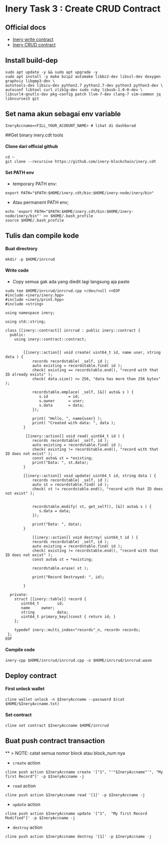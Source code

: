 # Inery Task 3 : Create CRUD Contract

## Official docs
- [Inery write contract](https://docs.inery.io/docs/category/contract-write)
- [Inery CRUD contract](https://docs.inery.io/docs/category/create-crud-contract)

## Install build-dep
```
sudo apt update -y && sudo apt upgrade -y
sudo apt install -y make bzip2 automake libbz2-dev libssl-dev doxygen graphviz libgmp3-dev \
autotools-dev libicu-dev python2.7 python2.7-dev python3 python3-dev \
autoconf libtool curl zlib1g-dev sudo ruby libusb-1.0-0-dev \
libcurl4-gnutls-dev pkg-config patch llvm-7-dev clang-7 vim-common jq libncurses5 git
```

## Set nama akun sebagai env variable 
```
IneryAccname=<FILL_YOUR_ACOOUNT_NAME> # lihat di dashborad
```
##Get binary inery.cdt tools

#### Clone dari official github

```
cd ~
git clone --recursive https://github.com/inery-blockchain/inery.cdt
```

#### Set PATH env

- temporary PATH env:
```
export PATH="$PATH:$HOME/inery.cdt/bin:$HOME/inery-node/inery/bin"
```
- Atau  permanent PATH env;
```
echo 'export PATH="$PATH:$HOME/inery.cdt/bin:$HOME/inery-node/inery/bin"' >> $HOME/.bash_profile
source $HOME/.bash_profile
```

## Tulis dan compile kode

#### Buat directrory

```
mkdir -p $HOME/inrcrud
```

#### Write code
- Copy semua gak ada yang diedit lagi langsung aja paste

```
sudo tee $HOME/inrcrud/inrcrud.cpp >/dev/null <<EOF
#include <inery/inery.hpp>
#include <inery/print.hpp>
#include <string>

using namespace inery;

using std::string;

class [[inery::contract]] inrcrud : public inery::contract {
  public:
    using inery::contract::contract;


        [[inery::action]] void create( uint64_t id, name user, string data ) {
            records recordstable( _self, id );
            auto existing = recordstable.find( id );
            check( existing == recordstable.end(), "record with that ID already exists" );
            check( data.size() <= 256, "data has more than 256 bytes" );

            recordstable.emplace( _self, [&]( auto& s ) {
               s.id         = id;
               s.owner      = user;
               s.data       = data;
            });

            print( "Hello, ", name{user} );
            print( "Created with data: ", data );
        }

         [[inery::action]] void read( uint64_t id ) {
            records recordstable( _self, id );
            auto existing = recordstable.find( id );
            check( existing != recordstable.end(), "record with that ID does not exist" );
            const auto& st = *existing;
            print("Data: ", st.data);
        }

        [[inery::action]] void update( uint64_t id, string data ) {
            records recordstable( _self, id );
            auto st = recordstable.find( id );
            check( st != recordstable.end(), "record with that ID does not exist" );


            recordstable.modify( st, get_self(), [&]( auto& s ) {
               s.data = data;
            });

            print("Data: ", data);
        }

            [[inery::action]] void destroy( uint64_t id ) {
            records recordstable( _self, id );
            auto existing = recordstable.find( id );
            check( existing != recordstable.end(), "record with that ID does not exist" );
            const auto& st = *existing;

            recordstable.erase( st );

            print("Record Destroyed: ", id);

        }

  private:
    struct [[inery::table]] record {
       uint64_t        id;
       name     owner;
       string          data;
       uint64_t primary_key()const { return id; }
    };

    typedef inery::multi_index<"records"_n, record> records;
 };
EOF

```

#### Compile code

```
inery-cpp $HOME/inrcrud/inrcrud.cpp -o $HOME/inrcrud/inrcrud.wasm
```
## Deploy contract
#### First unlock wallet

```
cline wallet unlock -n $IneryAccname --password $(cat $HOME/$IneryAccname.txt)
```

#### Set contract

```
cline set contract $IneryAccname $HOME/inrcrud
```

## Buat push contract transaction

** > NOTE: catat semua nomor block atau block_num nya

- `create` action

```
cline push action $IneryAccname create '["1", "'"$IneryAccname"'", "My first Record"]' -p $IneryAccname -j
```

- `read` action

```
cline push action $IneryAccname read '[1]' -p $IneryAccname -j
```

- `update` action

```
cline push action $IneryAccname update '["1",  "My first Record Modified"]' -p $IneryAccname -j
```

- `destroy` action

```
cline push action $IneryAccname destroy '[1]' -p $IneryAccname -j
```

